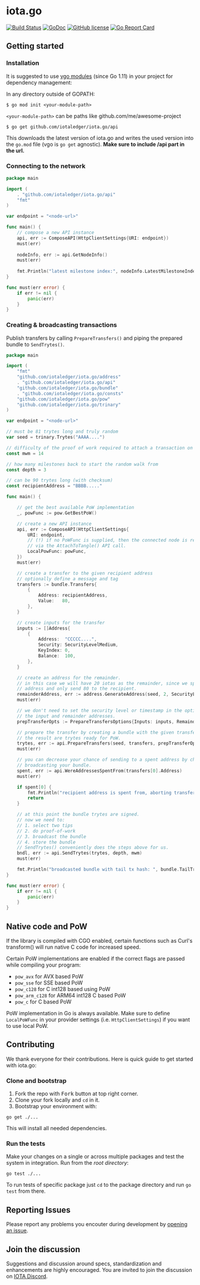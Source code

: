 # iota.go

[![Build Status](https://travis-ci.org/iotaledger/iota.go.svg?branch=master)](https://travis-ci.org/iotaledger/iota.go)
[![GoDoc](https://godoc.org/github.com/iotaledger/iota.go?status.svg)](https://godoc.org/github.com/iotaledger/iota.go)
[![GitHub license](https://img.shields.io/badge/license-MIT-blue.svg)](https://raw.githubusercontent.com/iotaledger/iota.go/master/LICENSE)
[![Go Report Card](https://goreportcard.com/badge/github.com/iotaledger/iota.go)](https://goreportcard.com/report/github.com/iotaledger/iota.go)

## Getting started

### Installation

It is suggested to use [vgo modules](https://github.com/golang/go/wiki/Modules) 
(since Go 1.11) in your project for dependency management:

In any directory outside of GOPATH:
```
$ go mod init <your-module-path>
```

`<your-module-path>` can be paths like github.com/me/awesome-project

```
$ go get github.com/iotaledger/iota.go/api
```
This downloads the latest version of iota.go and writes the used version into
the `go.mod` file (vgo is `go get` agnostic). **Make sure to include /api part in the url.**

### Connecting to the network

```go
package main

import (
    . "github.com/iotaledger/iota.go/api"
    "fmt"
)

var endpoint = "<node-url>"

func main() {
	// compose a new API instance
	api, err := ComposeAPI(HttpClientSettings{URI: endpoint})
	must(err)
	
	nodeInfo, err := api.GetNodeInfo()
	must(err)
	
	fmt.Println("latest milestone index:", nodeInfo.LatestMilestoneIndex)
}

func must(err error) {
	if err != nil {
		panic(err)
	}
}
```

### Creating & broadcasting transactions

Publish transfers by calling `PrepareTransfers()` and piping the prepared bundle to `SendTrytes()`.

```go
package main

import (
	"fmt"
	"github.com/iotaledger/iota.go/address"
	. "github.com/iotaledger/iota.go/api"
	"github.com/iotaledger/iota.go/bundle"
	. "github.com/iotaledger/iota.go/consts"
	"github.com/iotaledger/iota.go/pow"
	"github.com/iotaledger/iota.go/trinary"
)

var endpoint = "<node-url>"

// must be 81 trytes long and truly random
var seed = trinary.Trytes("AAAA....")

// difficulty of the proof of work required to attach a transaction on the tangle
const mwm = 14

// how many milestones back to start the random walk from
const depth = 3

// can be 90 trytes long (with checksum)
const recipientAddress = "BBBB....."

func main() {

	// get the best available PoW implementation
	_, powFunc := pow.GetBestPoW()

	// create a new API instance
	api, err := ComposeAPI(HttpClientSettings{
		URI: endpoint,
		// (!) if no PoWFunc is supplied, then the connected node is requested to do PoW for us
		// via the AttachToTangle() API call.
		LocalPowFunc: powFunc,
	})
	must(err)

	// create a transfer to the given recipient address
	// optionally define a message and tag
	transfers := bundle.Transfers{
		{
			Address: recipientAddress,
			Value:   80,
		},
	}

	// create inputs for the transfer
	inputs := []Address{
		{
			Address:  "CCCCC....",
			Security: SecurityLevelMedium,
			KeyIndex: 0,
			Balance:  100,
		},
	}

	// create an address for the remainder.
	// in this case we will have 20 iotas as the remainder, since we spend 100 from our input
	// address and only send 80 to the recipient.
	remainderAddress, err := address.GenerateAddress(seed, 2, SecurityLevelMedium)
	must(err)

	// we don't need to set the security level or timestamp in the options because we supply
	// the input and remainder addresses.
	prepTransferOpts := PrepareTransfersOptions{Inputs: inputs, RemainderAddress: &remainderAddress}

	// prepare the transfer by creating a bundle with the given transfers and inputs.
	// the result are trytes ready for PoW.
	trytes, err := api.PrepareTransfers(seed, transfers, prepTransferOpts)
	must(err)

	// you can decrease your chance of sending to a spent address by checking the address before
	// broadcasting your bundle.
	spent, err := api.WereAddressesSpentFrom(transfers[0].Address)
	must(err)

	if spent[0] {
		fmt.Println("recipient address is spent from, aborting transfer")
		return
	}

	// at this point the bundle trytes are signed.
	// now we need to:
	// 1. select two tips
	// 2. do proof-of-work
	// 3. broadcast the bundle
	// 4. store the bundle
	// SendTrytes() conveniently does the steps above for us.
	bndl, err := api.SendTrytes(trytes, depth, mwm)
	must(err)

	fmt.Println("broadcasted bundle with tail tx hash: ", bundle.TailTransactionHash(bndl))
}

func must(err error) {
	if err != nil {
		panic(err)
	}
}

```

## Native code and PoW
If the library is compiled with CGO enabled, certain functions such as Curl's transform() will
run native C code for increased speed. 

Certain PoW implementations are enabled if the correct flags are passed while compiling your program:
* `pow_avx` for AVX based PoW
* `pow_sse` for SSE based PoW
* `pow_c128` for C int128 based using PoW
* `pow_arm_c128` for ARM64 int128 C based PoW
* `pow_c` for C based PoW

PoW implementation in Go is always available.
Make sure to define `LocalPoWFunc` in your provider settings (i.e. `HttpClientSettings`) if you want to use local PoW. 

## Contributing

We thank everyone for their contributions. Here is quick guide to get started with iota.go:

### Clone and bootstrap

1. Fork the repo with <kbd>Fork</kbd> button at top right corner.
2. Clone your fork locally and `cd` in it.
3. Bootstrap your environment with:

```
go get ./...
```

This will install all needed dependencies.

### Run the tests

Make your changes on a single or across multiple packages and test the system in integration. Run from the _root directory_:

```
go test ./...
```

To run tests of specific package just `cd` to the package directory and run `go test` from there.

## Reporting Issues

Please report any problems you encouter during development by [opening an issue](https://github.com/iotaledger/iota.go/issues/new).

## Join the discussion

Suggestions and discussion around specs, standardization and enhancements are highly encouraged.
You are invited to join the discussion on [IOTA Discord](https://discord.gg/DTbJufa).
